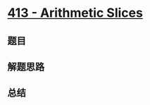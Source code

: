 # [413 - Arithmetic Slices](https://leetcode.com/problems/arithmetic-slices/)

## 题目


## 解题思路


## 总结


